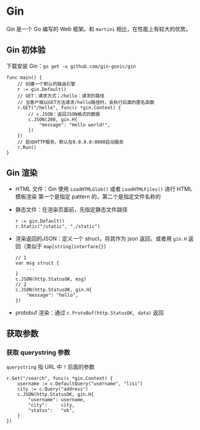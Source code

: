 # Gin

Gin 是一个 Go 编写的 Web 框架。和 `martini` 相比，在性能上有较大的优势。

## Gin 初体验

下载安装 Gin：`go get -u github.com/gin-gonic/gin`

```golang
func main() {
    // 创建一个默认的路由引擎
    r := gin.Default()
    // GET：请求方式；/hello：请求的路径
    // 当客户端以GET方法请求/hello路径时，会执行后面的匿名函数
    r.GET("/hello", func(c *gin.Context) {
        // c.JSON：返回JSON格式的数据
        c.JSON(200, gin.H{
            "message": "Hello world!",
        })
    })
    // 启动HTTP服务，默认在0.0.0.0:8080启动服务
    r.Run()
}
```

## Gin 渲染

* HTML 文件：Gin 使用 `LoadHTMLGlob()` 或者 `LoadHTMLFiles()` 进行 HTML 模板渲染
第一个是指定 pattern 的，第二个是指定文件名称的
* 静态文件：在渲染页面前，先指定静态文件路径

    ```golang
    r := gin.Default()
    r.Static("/static", "./static")
    ```

* 渲染返回的JSON：定义一个 struct，将其作为 json 返回，或者用 `gin.H` 返回（类似于 `map[string]interface{}`）

    ```golang
    // 1
    var msg struct {
        ...
    }
    c.JSON(http.StatusOK, msg)
    // 2
    c.JSON(http.StatusOK, gin.H{
        "message": "hello",
    })
    ```

* protobuf 渲染：通过 `c.ProtoBuf(http.StatusOK, data)` 返回

## 获取参数

### 获取 querystring 参数

`querystring` 指 URL 中 `?` 后面的参数

```golang
r.Get("/search", func(c *gin.Context) {
    username := c.DefaultQuery("username", "lisi")
    city := c.Query("address")
    c.JSON(http.StatusOK, gin.H{
        "username": username,
        "city":     city,
        "status":   "ok",
    }
})
```
